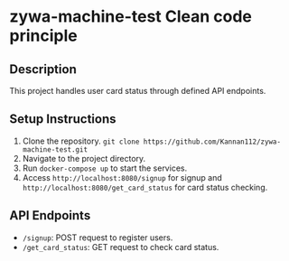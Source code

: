 # zywa-machine-test Clean code principle

## Description
This project handles user card status through defined API endpoints.

## Setup Instructions
1. Clone the repository. `git clone https://github.com/Kannan112/zywa-machine-test.git`
2. Navigate to the project directory.
3. Run `docker-compose up` to start the services.
4. Access `http://localhost:8080/signup` for signup and `http://localhost:8080/get_card_status` for card status checking.

## API Endpoints
- `/signup`: POST request to register users.
- `/get_card_status`: GET request to check card status.


